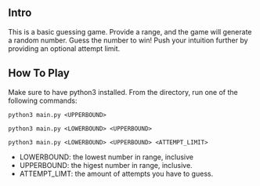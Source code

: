 ## Intro
This is a basic guessing game. Provide a range, and the game will generate a random number. Guess the number to win! Push your intuition further by providing an optional attempt limit.

## How To Play
Make sure to have python3 installed. From the directory, run one of the following commands:
```
python3 main.py <UPPERBOUND>
```
```
python3 main.py <LOWERBOUND> <UPPERBOUND>
```
```
python3 main.py <LOWERBOUND> <UPPERBOUND> <ATTEMPT_LIMIT>
```
-  LOWERBOUND: the lowest number in range, inclusive
-  UPPERBOUND: the higest number in range, inclusive.
-  ATTEMPT_LIMT: the amount of attempts you have to guess.
